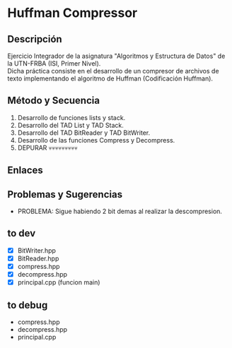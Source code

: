
# Huffman Compressor

## Descripción

Ejercicio Integrador de la asignatura "Algoritmos y Estructura de Datos" de la UTN-FRBA (ISI, Primer Nivel).
</br>
Dicha práctica consiste en el desarrollo de un compresor de archivos de texto implementando el algoritmo de Huffman (Codificación Huffman).

## Método y Secuencia

1. Desarrollo de funciones lists y stack.
2. Desarrollo del TAD List y TAD Stack.
3. Desarrollo del TAD BitReader y TAD BitWriter.
4. Desarrollo de las funciones Compress y Decompress.
5. DEPURAR 💀💀💀💀💀💀💀💀💀

## Enlaces

## Problemas y Sugerencias

* PROBLEMA: Sigue habiendo 2 bit demas al realizar la descompresion.

## to dev

* [x] BitWriter.hpp
* [x] BitReader.hpp
* [x] compress.hpp
* [x] decompress.hpp
* [x] principal.cpp (funcion main)

## to debug

* compress.hpp
* decompress.hpp
* principal.cpp
